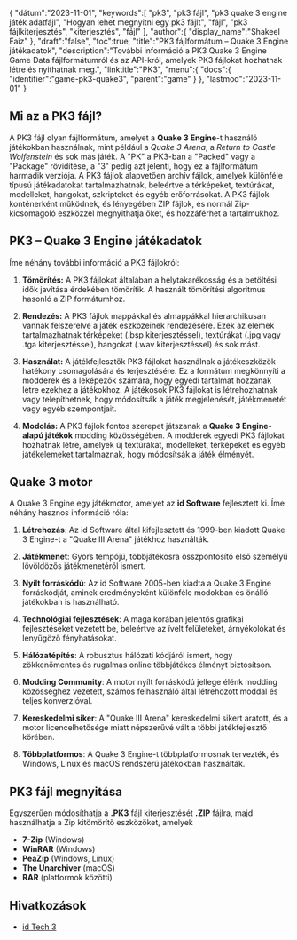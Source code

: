 {
"dátum":"2023-11-01",
   "keywords":[
"pk3",
"pk3 fájl",
"pk3 quake 3 engine játék adatfájl",
"Hogyan lehet megnyitni egy pk3 fájlt",
"fájl",
"pk3 fájlkiterjesztés",
"kiterjesztés",
"fájl"
],
   "author":{
"display_name":"Shakeel Faiz"
},
"draft":"false",
"toc":true,
"title":"PK3 fájlformátum – Quake 3 Engine játékadatok",
   "description":"További információ a PK3 Quake 3 Engine Game Data fájlformátumról és az API-król, amelyek PK3 fájlokat hozhatnak létre és nyithatnak meg.",
"linktitle":"PK3",
   "menu":{
      "docs":{
         "identifier":"game-pk3-quake3",
         "parent":"game"
}
},
"lastmod":"2023-11-01"
}

## Mi az a PK3 fájl?

A PK3 fájl olyan fájlformátum, amelyet a **Quake 3 Engine**-t használó játékokban használnak, mint például a _Quake 3 Arena_, a _Return to Castle Wolfenstein_ és sok más játék. A "PK" a PK3-ban a "Packed" vagy a "Package" rövidítése, a "3" pedig azt jelenti, hogy ez a fájlformátum harmadik verziója. A PK3 fájlok alapvetően archív fájlok, amelyek különféle típusú játékadatokat tartalmazhatnak, beleértve a térképeket, textúrákat, modelleket, hangokat, szkripteket és egyéb erőforrásokat. A PK3 fájlok konténerként működnek, és lényegében ZIP fájlok, és normál Zip-kicsomagoló eszközzel megnyithatja őket, és hozzáférhet a tartalmukhoz.

## PK3 – Quake 3 Engine játékadatok

Íme néhány további információ a PK3 fájlokról:

1. **Tömörítés:** A PK3 fájlokat általában a helytakarékosság és a betöltési idők javítása érdekében tömörítik. A használt tömörítési algoritmus hasonló a ZIP formátumhoz.
    








2. **Rendezés:** A PK3 fájlok mappákkal és almappákkal hierarchikusan vannak felszerelve a játék eszközeinek rendezésére. Ezek az elemek tartalmazhatnak térképeket (.bsp kiterjesztéssel), textúrákat (.jpg vagy .tga kiterjesztéssel), hangokat (.wav kiterjesztéssel) és sok mást.
    








3. **Használat:** A játékfejlesztők PK3 fájlokat használnak a játékeszközök hatékony csomagolására és terjesztésére. Ez a formátum megkönnyíti a modderek és a leképezők számára, hogy egyedi tartalmat hozzanak létre ezekhez a játékokhoz. A játékosok PK3 fájlokat is létrehozhatnak vagy telepíthetnek, hogy módosítsák a játék megjelenését, játékmenetét vagy egyéb szempontjait.
    








4. **Modolás:** A PK3 fájlok fontos szerepet játszanak a **Quake 3 Engine-alapú játékok** modding közösségében. A modderek egyedi PK3 fájlokat hozhatnak létre, amelyek új textúrákat, modelleket, térképeket és egyéb játékelemeket tartalmaznak, hogy módosítsák a játék élményét.

## Quake 3 motor

A Quake 3 Engine egy játékmotor, amelyet az **id Software** fejlesztett ki. Íme néhány hasznos információ róla:

1. **Létrehozás**: Az id Software által kifejlesztett és 1999-ben kiadott Quake 3 Engine-t a "Quake III Arena" játékhoz használták.
    








2. **Játékmenet**: Gyors tempójú, többjátékosra összpontosító első személyű lövöldözős játékmenetéről ismert.
    








3. **Nyílt forráskódú**: Az id Software 2005-ben kiadta a Quake 3 Engine forráskódját, aminek eredményeként különféle modokban és önálló játékokban is használható.
    








4. **Technológiai fejlesztések**: A maga korában jelentős grafikai fejlesztéseket vezetett be, beleértve az ívelt felületeket, árnyékolókat és lenyűgöző fényhatásokat.
    








5. **Hálózatépítés**: A robusztus hálózati kódjáról ismert, hogy zökkenőmentes és rugalmas online többjátékos élményt biztosítson.
    








6. **Modding Community**: A motor nyílt forráskódú jellege élénk modding közösséghez vezetett, számos felhasználó által létrehozott moddal és teljes konverzióval.
      









7. **Kereskedelmi siker**: A "Quake III Arena" kereskedelmi sikert aratott, és a motor licencelhetősége miatt népszerűvé vált a többi játékfejlesztő körében.
        










8. **Többplatformos**: A Quake 3 Engine-t többplatformosnak tervezték, és Windows, Linux és macOS rendszerű játékokban használták.

## PK3 fájl megnyitása

Egyszerűen módosíthatja a **.PK3** fájl kiterjesztését **.ZIP** fájlra, majd használhatja a Zip kitömörítő eszközöket, amelyek

- **7-Zip** (Windows)
- **WinRAR** (Windows)
- **PeaZip** (Windows, Linux)
- **The Unarchiver** (macOS)
- **RAR** (platformok közötti)

## Hivatkozások
* [id Tech 3](https://en.wikipedia.org/wiki/Id_Tech_3)
